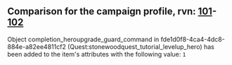## Comparison for the campaign profile, rvn: [101](https://github.com/PRO100KatYT/FortniteProfileRevisions/tree/main/profiles/campaign/101%20campaign.json)-[102](https://github.com/PRO100KatYT/FortniteProfileRevisions/tree/main/profiles/campaign/102%20campaign.json)

Object completion_heroupgrade_guard_command in fde1d0f8-4ca4-4dc8-884e-a82ee4811cf2 (Quest:stonewoodquest_tutorial_levelup_hero) has been added to the item's attributes with the following value: `1`
<br><br>
